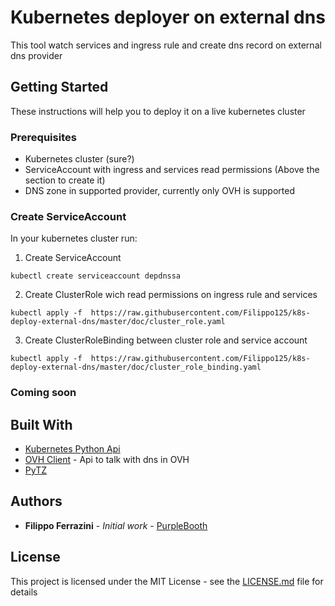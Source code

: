 # Kubernetes deployer on external dns
This tool watch services and ingress rule and create dns record on external dns provider
## Getting Started
These instructions will help you to deploy it on a live kubernetes cluster

### Prerequisites
* Kubernetes cluster (sure?)
* ServiceAccount with ingress and services read permissions (Above the section to create it)
* DNS zone in supported provider, currently only OVH is supported
### Create ServiceAccount
In your kubernetes cluster run:
1. Create ServiceAccount
```
kubectl create serviceaccount depdnssa
```
2. Create ClusterRole wich read permissions on ingress rule and services
```
kubectl apply -f  https://raw.githubusercontent.com/Filippo125/k8s-deploy-external-dns/master/doc/cluster_role.yaml
```
3. Create ClusterRoleBinding between cluster role and service account
```
kubectl apply -f  https://raw.githubusercontent.com/Filippo125/k8s-deploy-external-dns/master/doc/cluster_role_binding.yaml
```

### Coming soon

## Built With
* [Kubernetes Python Api](https://pypi.org/project/kubernetes/)
* [OVH Client](https://pypi.org/project/ovh/) - Api to talk with dns in OVH
* [PyTZ](https://pypi.org/project/pytz/)
## Authors
* **Filippo Ferrazini** - *Initial work* - [PurpleBooth](https://github.com/Filippo12)
## License
This project is licensed under the MIT License - see the [LICENSE.md](LICENSE.txt) file for details
